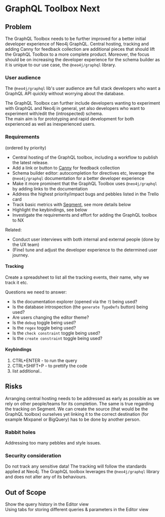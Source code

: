 # GraphQL Toolbox Next

## Problem

The GraphQL Toolbox needs to be further improved for a better initial developer experience of Neo4j GraphQL. Central hosting, tracking and adding Canny for feedback collection are additional pieces that should lift the GraphQL Toolbox to a more complete product.
Moreover, the focus should be on increasing the developer experience for the schema builder as it is unique to our use case, the `@neo4j/graphql` library.

### User audience

The `@neo4j/graphql` lib's user audience are full stack developers who want a GraphQL API quickly without worrying about the database.

The GraphQL Toolbox can further include developers wanting to experiment with GraphQL and Neo4j in general, yet also developers who want to experiment with/edit the (introspected) schema.  
The main aim is for prototyping and rapid development for both experienced as well as inexperienced users.

### Requirements

(ordered by priority)
-   Central hosting of the GraphQL toolbox, including a workflow to publish the latest release.
-   Add a link or button to [Canny](https://canny.io/) for feedback collection
-   Schema builder editor: autocompletion for directives etc, leverage the `@neo4j/graphql` documentation for a better developer experience
-   Make it more prominent that the GraphQL Toolbox uses `@neo4j/graphql` by adding links to the documentation
-   Address the highest priority/impact bugs and pebbles listed in the Trello card
-   Track basic metrics with [Segment](https://segment.com/docs/connections/sources/catalog/libraries/website/javascript/), see more details below
-   Highlight the keybindings, see below
-   Investigate the requirements and effort for adding the GraphQL toolbox to NX

Related:

-   Conduct user interviews with both internal and external people (done by the UX team)
-   (Fine) tune and adjust the developer experience to the determined user journey.

#### Tracking

Create a spreadsheet to list all the tracking events, their name, why we track it etc.

Questions we need to answer:

-   Is the documentation explorer (opened via the `?`) being used?
-   Is the database introspection (the `generate TypeDefs` button) being used?
-   Are users changing the editor theme?
-   Is the `debug` toggle being used?
-   Is the `regex` toggle being used?
-   Is the `check constraint` toggle being used?
-   Is the `create constraint` toggle being used?

#### Keybindings

1. CTRL+ENTER - to run the query
2. CTRL+SHIFT+P - to prettify the code
3. list additional..

## Risks

Arranging central hosting needs to be addressed as early as possible as we rely on other people/teams for its completion.
The same is true regarding the tracking on Segment. We can create the source (that would be the GraphQL toolbox) ourselves yet linking it to the correct destination (for example Mixpanel or BigQuery) has to be done by another person.

### Rabbit holes

Addressing too many pebbles and style issues.

### Security consideration

Do not track any sensitive data! The tracking will follow the standards applied at Neo4j.
The GraphQL toolbox leverages the `@neo4j/graphql` library and does not alter any of its behaviours.

## Out of Scope

Show the query history in the Editor view  
Using tabs for storing different queries & parameters in the Editor view
